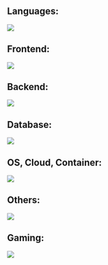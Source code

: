 
<div id="badges">

## Languages:
<p>
  <a href="https://skillicons.dev">
   <img src="https://skillicons.dev/icons?i=javascript,typescript,rust,go,python"/>
  </a>
</p>

## Frontend:
<p>
  <a href="https://skillicons.dev">
   <img src="https://skillicons.dev/icons?i=nextjs,react,tailwind"/>
  </a>
</p>

## Backend:
<p>
  <a href="https://skillicons.dev">
   <img src="https://skillicons.dev/icons?i=nodejs,express,bun"/>
  </a>
</p>

## Database:
<p>
  <a href="https://skillicons.dev">
   <img src="https://skillicons.dev/icons?i=redis,mongodb,mysql,postgres"/>
  </a>
</p>


## OS, Cloud, Container:
<p>
  <a href="https://skillicons.dev">
   <img src="https://skillicons.dev/icons?i=aws,arch,debian,linux,docker,kubernetes"/>
  </a>
</p>

## Others:
<p>
  <a href="https://skillicons.dev">
   <img src="https://skillicons.dev/icons?i=rabbitmq,grafana,vim"/>
  </a>
</p>

## Gaming:
<p>
  <a href="https://skillicons.dev">
   <img src="https://skillicons.dev/icons?i=haxe,haxeflixel"/>
  </a>
</p>
</div>
